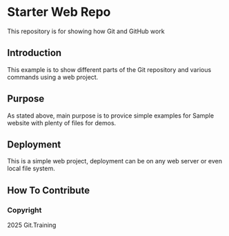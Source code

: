 # Starter Web Repo

This repository is for showing how Git and GitHub work

## Introduction

This example is to show different parts of the Git repository and various commands using a web project.

## Purpose

As stated above, main purpose is to provice simple examples for Sample website with plenty of files for demos.

## Deployment

This is a simple web project, deployment can be on any web server or even local file system.

## How To Contribute

### Copyright

2025 Git.Training